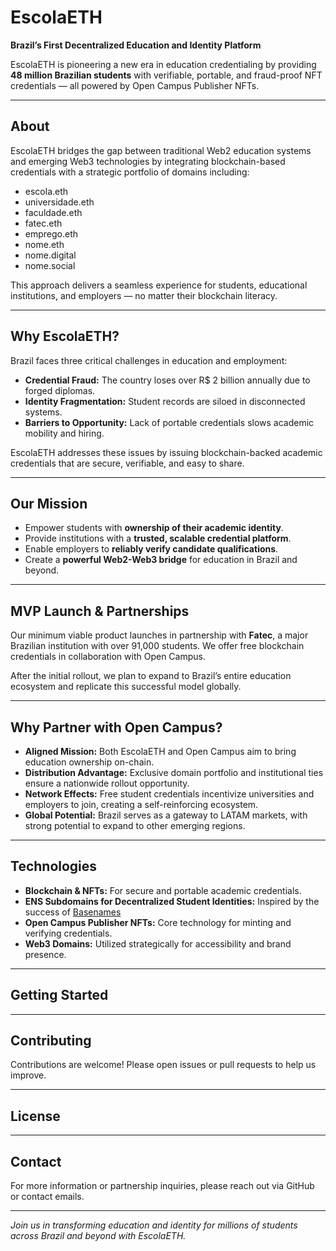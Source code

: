 # EscolaETH

**Brazil’s First Decentralized Education and Identity Platform**

EscolaETH is pioneering a new era in education credentialing by providing **48 million Brazilian students** with verifiable, portable, and fraud-proof NFT credentials — all powered by Open Campus Publisher NFTs.

---

## About

EscolaETH bridges the gap between traditional Web2 education systems and emerging Web3 technologies by integrating blockchain-based credentials with a strategic portfolio of domains including:

- escola.eth
- universidade.eth
- faculdade.eth
- fatec.eth
- emprego.eth
- nome.eth
- nome.digital
- nome.social

This approach delivers a seamless experience for students, educational institutions, and employers — no matter their blockchain literacy.

---

## Why EscolaETH?

Brazil faces three critical challenges in education and employment:

- **Credential Fraud:** The country loses over R$ 2 billion annually due to forged diplomas.
- **Identity Fragmentation:** Student records are siloed in disconnected systems.
- **Barriers to Opportunity:** Lack of portable credentials slows academic mobility and hiring.

EscolaETH addresses these issues by issuing blockchain-backed academic credentials that are secure, verifiable, and easy to share.

---

## Our Mission

- Empower students with **ownership of their academic identity**.
- Provide institutions with a **trusted, scalable credential platform**.
- Enable employers to **reliably verify candidate qualifications**.
- Create a **powerful Web2-Web3 bridge** for education in Brazil and beyond.

---

## MVP Launch & Partnerships

Our minimum viable product launches in partnership with **Fatec**, a major Brazilian institution with over 91,000 students. We offer free blockchain credentials in collaboration with Open Campus.

After the initial rollout, we plan to expand to Brazil’s entire education ecosystem and replicate this successful model globally.

---

## Why Partner with Open Campus?

- **Aligned Mission:** Both EscolaETH and Open Campus aim to bring education ownership on-chain.
- **Distribution Advantage:** Exclusive domain portfolio and institutional ties ensure a nationwide rollout opportunity.
- **Network Effects:** Free student credentials incentivize universities and employers to join, creating a self-reinforcing ecosystem.
- **Global Potential:** Brazil serves as a gateway to LATAM markets, with strong potential to expand to other emerging regions.

---

## Technologies

- **Blockchain & NFTs:** For secure and portable academic credentials.
- **ENS Subdomains for Decentralized Student Identities:** Inspired by the success of [Basenames](https://www.base.org/names)
- **Open Campus Publisher NFTs:** Core technology for minting and verifying credentials.
- **Web3 Domains:** Utilized strategically for accessibility and brand presence.

---

## Getting Started

<!-- TODO: Add installation instructions and usage guidelines here -->

---

## Contributing

Contributions are welcome! Please open issues or pull requests to help us improve.

---

## License

<!-- TODO: Add license information here -->

---

## Contact

For more information or partnership inquiries, please reach out via GitHub or contact emails.

---

*Join us in transforming education and identity for millions of students across Brazil and beyond with EscolaETH.*
